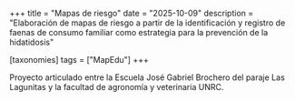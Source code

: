 +++
title = "Mapas de riesgo"
date = "2025-10-09"
description = "Elaboración de mapas de riesgo a partir de la identificación y registro de faenas de consumo familiar como estrategia para la prevención de la hidatidosis"

[taxonomies]
tags = ["MapEdu"]
+++

Proyecto articulado entre la Escuela José Gabriel Brochero del paraje Las Lagunitas y la facultad de agronomía y veterinaria UNRC.
